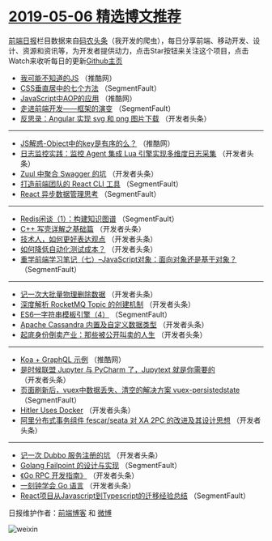 # [2019-05-06 精选博文推荐](https://toutiao.qdkfweb.cn/date/2019/05/06)

[前端日报](https://qdkfweb.cn/c/news)栏目数据来自[码农头条](https://toutiao.qdkfweb.cn/)（我开发的爬虫），每日分享前端、移动开发、设计、资源和资讯等，为开发者提供动力，点击Star按钮来关注这个项目，点击Watch来收听每日的更新[Github主页](https://github.com/kujian/frontendDaily)
* [我可能不知道的JS](https://toutiao.qdkfweb.cn/110043.html) （推酷网）
* [CSS垂直居中的七个方法](https://toutiao.qdkfweb.cn/109995.html) （SegmentFault）
* [JavaScript中AOP的应用](https://toutiao.qdkfweb.cn/110044.html) （推酷网）
* [走进前端开发——框架的演变](https://toutiao.qdkfweb.cn/109991.html) （SegmentFault）
* [反思录：Angular 实现 svg 和 png 图片下载](https://toutiao.qdkfweb.cn/110019.html) （开发者头条）

***
* [JS解惑-Object中的key是有序的么？](https://toutiao.qdkfweb.cn/110040.html) （推酷网）
* [日志监控实践：监控 Agent 集成 Lua 引擎实现多维度日志采集](https://toutiao.qdkfweb.cn/110008.html) （开发者头条）
* [Zuul 中聚合 Swagger 的坑](https://toutiao.qdkfweb.cn/110014.html) （开发者头条）
* [打造前端团队的 React CLI 工具](https://toutiao.qdkfweb.cn/109985.html) （SegmentFault）
* [React 异步数据管理思考](https://toutiao.qdkfweb.cn/109996.html) （SegmentFault）

***
* [Redis闲谈（1）：构建知识图谱](https://toutiao.qdkfweb.cn/109986.html) （SegmentFault）
* [C++ 写壳详解之基础篇](https://toutiao.qdkfweb.cn/110018.html) （开发者头条）
* [技术人，如何更好表达观点](https://toutiao.qdkfweb.cn/109997.html) （开发者头条）
* [如何降低自动化测试成本？](https://toutiao.qdkfweb.cn/110029.html) （开发者头条）
* [重学前端学习笔记（七）&#8211;JavaScript对象：面向对象还是基于对象？](https://toutiao.qdkfweb.cn/109987.html) （SegmentFault）

***
* [记一次大批量物理删除数据](https://toutiao.qdkfweb.cn/109998.html) （开发者头条）
* [深度解析 RocketMQ Topic 的创建机制](https://toutiao.qdkfweb.cn/110009.html) （开发者头条）
* [ES6—字符串模板引擎（4）](https://toutiao.qdkfweb.cn/109988.html) （SegmentFault）
* [Apache Cassandra 内置及自定义数据类型](https://toutiao.qdkfweb.cn/110020.html) （开发者头条）
* [起底身份倒卖产业：那些被公开叫卖的人生](https://toutiao.qdkfweb.cn/109999.html) （开发者头条）

***
* [Koa + GraphQL 示例](https://toutiao.qdkfweb.cn/110041.html) （推酷网）
* [是时候联盟 Jupyter 与 PyCharm 了，Jupytext 就是你需要的](https://toutiao.qdkfweb.cn/110010.html) （开发者头条）
* [页面刷新后，vuex中数据丢失、清空的解决方案 vuex-persistedstate](https://toutiao.qdkfweb.cn/109989.html) （SegmentFault）
* [Hitler Uses Docker](https://toutiao.qdkfweb.cn/110021.html) （开发者头条）
* [阿里分布式事务组件 fescar/seata 对 XA 2PC 的改进及其设计思想](https://toutiao.qdkfweb.cn/110000.html) （开发者头条）

***
* [记一次 Dubbo 服务注册的坑](https://toutiao.qdkfweb.cn/110011.html) （开发者头条）
* [Golang Failpoint 的设计与实现](https://toutiao.qdkfweb.cn/109990.html) （SegmentFault）
* [《Go RPC 开发指南》](https://toutiao.qdkfweb.cn/110022.html) （开发者头条）
* [一刻钟学会 Go 语言](https://toutiao.qdkfweb.cn/110001.html) （开发者头条）
* [React项目从Javascript到Typescript的迁移经验总结](https://toutiao.qdkfweb.cn/109980.html) （SegmentFault）

日报维护作者：[前端博客](https://qdkfweb.cn/) 和 [微博](https://qdkfweb.cn/go/weibo)

![weixin](https://user-images.githubusercontent.com/3055447/38468989-651132ac-3b80-11e8-8e6b-15122322a9d7.png)